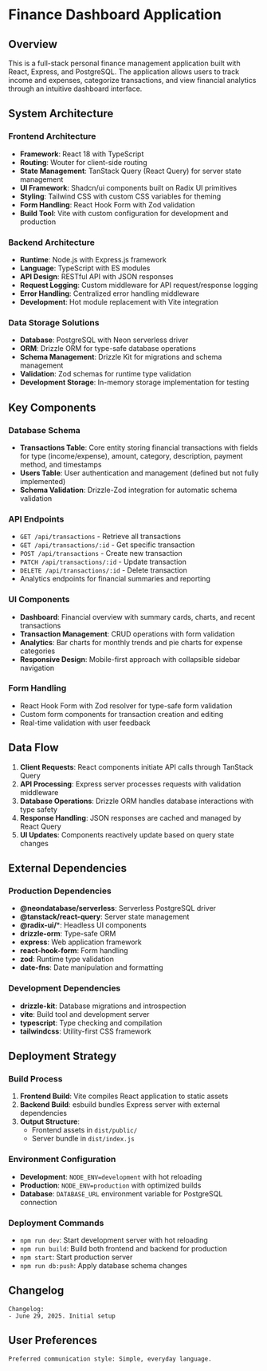 # Finance Dashboard Application

## Overview

This is a full-stack personal finance management application built with React, Express, and PostgreSQL. The application allows users to track income and expenses, categorize transactions, and view financial analytics through an intuitive dashboard interface.

## System Architecture

### Frontend Architecture
- **Framework**: React 18 with TypeScript
- **Routing**: Wouter for client-side routing
- **State Management**: TanStack Query (React Query) for server state management
- **UI Framework**: Shadcn/ui components built on Radix UI primitives
- **Styling**: Tailwind CSS with custom CSS variables for theming
- **Form Handling**: React Hook Form with Zod validation
- **Build Tool**: Vite with custom configuration for development and production

### Backend Architecture
- **Runtime**: Node.js with Express.js framework
- **Language**: TypeScript with ES modules
- **API Design**: RESTful API with JSON responses
- **Request Logging**: Custom middleware for API request/response logging
- **Error Handling**: Centralized error handling middleware
- **Development**: Hot module replacement with Vite integration

### Data Storage Solutions
- **Database**: PostgreSQL with Neon serverless driver
- **ORM**: Drizzle ORM for type-safe database operations
- **Schema Management**: Drizzle Kit for migrations and schema management
- **Validation**: Zod schemas for runtime type validation
- **Development Storage**: In-memory storage implementation for testing

## Key Components

### Database Schema
- **Transactions Table**: Core entity storing financial transactions with fields for type (income/expense), amount, category, description, payment method, and timestamps
- **Users Table**: User authentication and management (defined but not fully implemented)
- **Schema Validation**: Drizzle-Zod integration for automatic schema validation

### API Endpoints
- `GET /api/transactions` - Retrieve all transactions
- `GET /api/transactions/:id` - Get specific transaction
- `POST /api/transactions` - Create new transaction
- `PATCH /api/transactions/:id` - Update transaction
- `DELETE /api/transactions/:id` - Delete transaction
- Analytics endpoints for financial summaries and reporting

### UI Components
- **Dashboard**: Financial overview with summary cards, charts, and recent transactions
- **Transaction Management**: CRUD operations with form validation
- **Analytics**: Bar charts for monthly trends and pie charts for expense categories
- **Responsive Design**: Mobile-first approach with collapsible sidebar navigation

### Form Handling
- React Hook Form with Zod resolver for type-safe form validation
- Custom form components for transaction creation and editing
- Real-time validation with user feedback

## Data Flow

1. **Client Requests**: React components initiate API calls through TanStack Query
2. **API Processing**: Express server processes requests with validation middleware
3. **Database Operations**: Drizzle ORM handles database interactions with type safety
4. **Response Handling**: JSON responses are cached and managed by React Query
5. **UI Updates**: Components reactively update based on query state changes

## External Dependencies

### Production Dependencies
- **@neondatabase/serverless**: Serverless PostgreSQL driver
- **@tanstack/react-query**: Server state management
- **@radix-ui/***: Headless UI components
- **drizzle-orm**: Type-safe ORM
- **express**: Web application framework
- **react-hook-form**: Form handling
- **zod**: Runtime type validation
- **date-fns**: Date manipulation and formatting

### Development Dependencies
- **drizzle-kit**: Database migrations and introspection
- **vite**: Build tool and development server
- **typescript**: Type checking and compilation
- **tailwindcss**: Utility-first CSS framework

## Deployment Strategy

### Build Process
1. **Frontend Build**: Vite compiles React application to static assets
2. **Backend Build**: esbuild bundles Express server with external dependencies
3. **Output Structure**: 
   - Frontend assets in `dist/public/`
   - Server bundle in `dist/index.js`

### Environment Configuration
- **Development**: `NODE_ENV=development` with hot reloading
- **Production**: `NODE_ENV=production` with optimized builds
- **Database**: `DATABASE_URL` environment variable for PostgreSQL connection

### Deployment Commands
- `npm run dev`: Start development server with hot reloading
- `npm run build`: Build both frontend and backend for production
- `npm start`: Start production server
- `npm run db:push`: Apply database schema changes

## Changelog

```
Changelog:
- June 29, 2025. Initial setup
```

## User Preferences

```
Preferred communication style: Simple, everyday language.
```